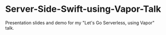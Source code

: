# Server-Side-Swift-using-Vapor-Talk
Presentation slides and demo for my "Let's Go Serverless, using Vapor" talk.
